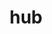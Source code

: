 ---
title: "hub"
layout: cache
categories: [package, develop]
meta: {"versions": ["2.14.2"], "compilers": ["gcc@=10.2.1", "gcc@=7.5.0"], "oss": ["centos7", "ubuntu18.04"], "platforms": ["linux"], "targets": ["x86_64_v3"], "stacks": ["developer-tools", "developer-tools-manylinux2014", "root"], "num_specs": 10, "num_specs_by_stack": {"root": 10, "developer-tools-manylinux2014": 6, "developer-tools": 4}}
spec_details: [{"hash": "qcrvqamdcaiz6tbq6dcdouwaaff5hwb4", "compiler": "gcc@=10.2.1", "versions": ["2.14.2"], "os": "centos7", "platform": "linux", "target": "x86_64_v3", "variants": ["build_system=generic"], "stacks": ["root", "developer-tools-manylinux2014"], "size": "-", "tarball": "https://binaries.spack.io/develop/build_cache/linux-centos7-x86_64_v3/gcc-10.2.1/hub-2.14.2/linux-centos7-x86_64_v3-gcc-10.2.1-hub-2.14.2-qcrvqamdcaiz6tbq6dcdouwaaff5hwb4.spack"}, {"hash": "rczk5cxbwrknfn4lyy7siiicfh5hawbf", "compiler": "gcc@=10.2.1", "versions": ["2.14.2"], "os": "centos7", "platform": "linux", "target": "x86_64_v3", "variants": ["build_system=generic"], "stacks": ["root", "developer-tools-manylinux2014"], "size": "-", "tarball": "https://binaries.spack.io/develop/build_cache/linux-centos7-x86_64_v3/gcc-10.2.1/hub-2.14.2/linux-centos7-x86_64_v3-gcc-10.2.1-hub-2.14.2-rczk5cxbwrknfn4lyy7siiicfh5hawbf.spack"}, {"hash": "phn5nfoeflmiprkhcbrtooiwvf3izwed", "compiler": "gcc@=10.2.1", "versions": ["2.14.2"], "os": "centos7", "platform": "linux", "target": "x86_64_v3", "variants": ["build_system=generic"], "stacks": ["root", "developer-tools-manylinux2014"], "size": "-", "tarball": "https://binaries.spack.io/develop/build_cache/linux-centos7-x86_64_v3/gcc-10.2.1/hub-2.14.2/linux-centos7-x86_64_v3-gcc-10.2.1-hub-2.14.2-phn5nfoeflmiprkhcbrtooiwvf3izwed.spack"}, {"hash": "uv3gz6x34naausihz3tbhl5j26rqwnks", "compiler": "gcc@=10.2.1", "versions": ["2.14.2"], "os": "centos7", "platform": "linux", "target": "x86_64_v3", "variants": ["build_system=generic"], "stacks": ["root", "developer-tools-manylinux2014"], "size": "-", "tarball": "https://binaries.spack.io/develop/build_cache/linux-centos7-x86_64_v3/gcc-10.2.1/hub-2.14.2/linux-centos7-x86_64_v3-gcc-10.2.1-hub-2.14.2-uv3gz6x34naausihz3tbhl5j26rqwnks.spack"}, {"hash": "lvrp7dumae3xg4petx2qjkhl5neeshmu", "compiler": "gcc@=10.2.1", "versions": ["2.14.2"], "os": "centos7", "platform": "linux", "target": "x86_64_v3", "variants": ["build_system=generic"], "stacks": ["root", "developer-tools-manylinux2014"], "size": "-", "tarball": "https://binaries.spack.io/develop/build_cache/linux-centos7-x86_64_v3/gcc-10.2.1/hub-2.14.2/linux-centos7-x86_64_v3-gcc-10.2.1-hub-2.14.2-lvrp7dumae3xg4petx2qjkhl5neeshmu.spack"}, {"hash": "ey7eak4ysiejvi36qr64gqakddm366ca", "compiler": "gcc@=10.2.1", "versions": ["2.14.2"], "os": "centos7", "platform": "linux", "target": "x86_64_v3", "variants": ["build_system=generic"], "stacks": ["root", "developer-tools-manylinux2014"], "size": "-", "tarball": "https://binaries.spack.io/develop/build_cache/linux-centos7-x86_64_v3/gcc-10.2.1/hub-2.14.2/linux-centos7-x86_64_v3-gcc-10.2.1-hub-2.14.2-ey7eak4ysiejvi36qr64gqakddm366ca.spack"}, {"hash": "77bnx7vbtbsash55nlaqsrije42r2fsb", "compiler": "gcc@=7.5.0", "versions": ["2.14.2"], "os": "ubuntu18.04", "platform": "linux", "target": "x86_64_v3", "variants": ["build_system=generic"], "stacks": ["developer-tools", "root"], "size": "-", "tarball": "https://binaries.spack.io/develop/build_cache/linux-ubuntu18.04-x86_64_v3/gcc-7.5.0/hub-2.14.2/linux-ubuntu18.04-x86_64_v3-gcc-7.5.0-hub-2.14.2-77bnx7vbtbsash55nlaqsrije42r2fsb.spack"}, {"hash": "ptvsfs2tb4pd3kfbzm3cpbhvnpb6jvi5", "compiler": "gcc@=7.5.0", "versions": ["2.14.2"], "os": "ubuntu18.04", "platform": "linux", "target": "x86_64_v3", "variants": ["build_system=generic"], "stacks": ["developer-tools", "root"], "size": "-", "tarball": "https://binaries.spack.io/develop/build_cache/linux-ubuntu18.04-x86_64_v3/gcc-7.5.0/hub-2.14.2/linux-ubuntu18.04-x86_64_v3-gcc-7.5.0-hub-2.14.2-ptvsfs2tb4pd3kfbzm3cpbhvnpb6jvi5.spack"}, {"hash": "skdqkhg4t2tvotdrnfqbhu6amcrercwq", "compiler": "gcc@=7.5.0", "versions": ["2.14.2"], "os": "ubuntu18.04", "platform": "linux", "target": "x86_64_v3", "variants": ["build_system=generic"], "stacks": ["developer-tools", "root"], "size": "-", "tarball": "https://binaries.spack.io/develop/build_cache/linux-ubuntu18.04-x86_64_v3/gcc-7.5.0/hub-2.14.2/linux-ubuntu18.04-x86_64_v3-gcc-7.5.0-hub-2.14.2-skdqkhg4t2tvotdrnfqbhu6amcrercwq.spack"}, {"hash": "bkmjfjf2ehq4i3hqcaxznbqax7hbx6s7", "compiler": "gcc@=7.5.0", "versions": ["2.14.2"], "os": "ubuntu18.04", "platform": "linux", "target": "x86_64_v3", "variants": ["build_system=generic"], "stacks": ["developer-tools", "root"], "size": "-", "tarball": "https://binaries.spack.io/develop/build_cache/linux-ubuntu18.04-x86_64_v3/gcc-7.5.0/hub-2.14.2/linux-ubuntu18.04-x86_64_v3-gcc-7.5.0-hub-2.14.2-bkmjfjf2ehq4i3hqcaxznbqax7hbx6s7.spack"}]
---